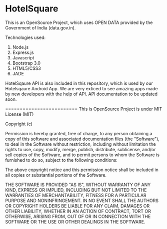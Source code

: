 HotelSquare
========================
This is an OpenSource Project, which uses OPEN DATA provided by the Government of India (data.gov.in). 

Technologies used:
1. Node.js
2. Express.js
2. Javascript
3. Bootstrap 3.0
4. HTML5/CSS3
5. JADE

HotelSqaure API is also included in this repository, which is used by our Hotelsqaure Android App. 
We are very exticed to see amazing apps made by new developers with the help of API. API documentation to be updated soon.



=========================
This is OpenSource Project is under MIT License (MIT)

Copyright (c) <year> <copyright holders>

Permission is hereby granted, free of charge, to any person obtaining a copy
of this software and associated documentation files (the "Software"), to deal
in the Software without restriction, including without limitation the rights
to use, copy, modify, merge, publish, distribute, sublicense, and/or sell
copies of the Software, and to permit persons to whom the Software is
furnished to do so, subject to the following conditions:

The above copyright notice and this permission notice shall be included in
all copies or substantial portions of the Software.

THE SOFTWARE IS PROVIDED "AS IS", WITHOUT WARRANTY OF ANY KIND, EXPRESS OR
IMPLIED, INCLUDING BUT NOT LIMITED TO THE WARRANTIES OF MERCHANTABILITY,
FITNESS FOR A PARTICULAR PURPOSE AND NONINFRINGEMENT. IN NO EVENT SHALL THE
AUTHORS OR COPYRIGHT HOLDERS BE LIABLE FOR ANY CLAIM, DAMAGES OR OTHER
LIABILITY, WHETHER IN AN ACTION OF CONTRACT, TORT OR OTHERWISE, ARISING FROM,
OUT OF OR IN CONNECTION WITH THE SOFTWARE OR THE USE OR OTHER DEALINGS IN
THE SOFTWARE.
